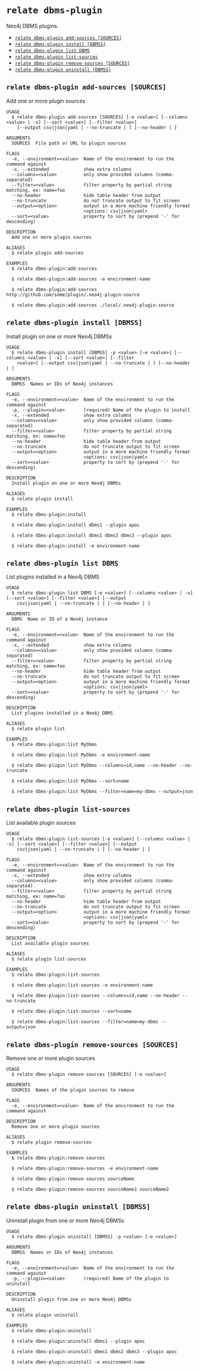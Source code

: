`relate dbms-plugin`
====================

Neo4j DBMS plugins.

* [`relate dbms-plugin add-sources [SOURCES]`](#relate-dbms-plugin-add-sources-sources)
* [`relate dbms-plugin install [DBMSS]`](#relate-dbms-plugin-install-dbmss)
* [`relate dbms-plugin list DBMS`](#relate-dbms-plugin-list-dbms)
* [`relate dbms-plugin list-sources`](#relate-dbms-plugin-list-sources)
* [`relate dbms-plugin remove-sources [SOURCES]`](#relate-dbms-plugin-remove-sources-sources)
* [`relate dbms-plugin uninstall [DBMSS]`](#relate-dbms-plugin-uninstall-dbmss)

## `relate dbms-plugin add-sources [SOURCES]`

Add one or more plugin sources

```
USAGE
  $ relate dbms-plugin add-sources [SOURCES] [-e <value>] [--columns <value> | -x] [--sort <value>] [--filter <value>]
    [--output csv|json|yaml | --no-truncate | ] [--no-header | ]

ARGUMENTS
  SOURCES  File path or URL to plugin sources

FLAGS
  -e, --environment=<value>  Name of the environment to run the command against
  -x, --extended             show extra columns
  --columns=<value>          only show provided columns (comma-separated)
  --filter=<value>           filter property by partial string matching, ex: name=foo
  --no-header                hide table header from output
  --no-truncate              do not truncate output to fit screen
  --output=<option>          output in a more machine friendly format
                             <options: csv|json|yaml>
  --sort=<value>             property to sort by (prepend '-' for descending)

DESCRIPTION
  Add one or more plugin sources

ALIASES
  $ relate plugin add-sources

EXAMPLES
  $ relate dbms-plugin:add-sources

  $ relate dbms-plugin:add-sources -e environment-name

  $ relate dbms-plugin:add-sources http://github.com/some/plugin/.neo4j-plugin-source

  $ relate dbms-plugin:add-sources ./local/.neo4j-plugin-source
```

## `relate dbms-plugin install [DBMSS]`

Install plugin on one or more Neo4j DBMSs

```
USAGE
  $ relate dbms-plugin install [DBMSS] -p <value> [-e <value>] [--columns <value> | -x] [--sort <value>] [--filter
    <value>] [--output csv|json|yaml | --no-truncate | ] [--no-header | ]

ARGUMENTS
  DBMSS  Names or IDs of Neo4j instances

FLAGS
  -e, --environment=<value>  Name of the environment to run the command against
  -p, --plugin=<value>       (required) Name of the plugin to install
  -x, --extended             show extra columns
  --columns=<value>          only show provided columns (comma-separated)
  --filter=<value>           filter property by partial string matching, ex: name=foo
  --no-header                hide table header from output
  --no-truncate              do not truncate output to fit screen
  --output=<option>          output in a more machine friendly format
                             <options: csv|json|yaml>
  --sort=<value>             property to sort by (prepend '-' for descending)

DESCRIPTION
  Install plugin on one or more Neo4j DBMSs

ALIASES
  $ relate plugin install

EXAMPLES
  $ relate dbms-plugin:install

  $ relate dbms-plugin:install dbms1 --plugin apoc

  $ relate dbms-plugin:install dbms1 dbms2 dbms3 --plugin apoc

  $ relate dbms-plugin:install -e environment-name
```

## `relate dbms-plugin list DBMS`

List plugins installed in a Neo4j DBMS

```
USAGE
  $ relate dbms-plugin list DBMS [-e <value>] [--columns <value> | -x] [--sort <value>] [--filter <value>] [--output
    csv|json|yaml | --no-truncate | ] [--no-header | ]

ARGUMENTS
  DBMS  Name or ID of a Neo4j instance

FLAGS
  -e, --environment=<value>  Name of the environment to run the command against
  -x, --extended             show extra columns
  --columns=<value>          only show provided columns (comma-separated)
  --filter=<value>           filter property by partial string matching, ex: name=foo
  --no-header                hide table header from output
  --no-truncate              do not truncate output to fit screen
  --output=<option>          output in a more machine friendly format
                             <options: csv|json|yaml>
  --sort=<value>             property to sort by (prepend '-' for descending)

DESCRIPTION
  List plugins installed in a Neo4j DBMS

ALIASES
  $ relate plugin list

EXAMPLES
  $ relate dbms-plugin:list MyDbms

  $ relate dbms-plugin:list MyDbms -e environment-name

  $ relate dbms-plugin:list MyDbms --columns=id,name --no-header --no-truncate

  $ relate dbms-plugin:list MyDbms --sort=name

  $ relate dbms-plugin:list MyDbms --filter=name=my-dbms --output=json
```

## `relate dbms-plugin list-sources`

List available plugin sources

```
USAGE
  $ relate dbms-plugin list-sources [-e <value>] [--columns <value> | -x] [--sort <value>] [--filter <value>] [--output
    csv|json|yaml | --no-truncate | ] [--no-header | ]

FLAGS
  -e, --environment=<value>  Name of the environment to run the command against
  -x, --extended             show extra columns
  --columns=<value>          only show provided columns (comma-separated)
  --filter=<value>           filter property by partial string matching, ex: name=foo
  --no-header                hide table header from output
  --no-truncate              do not truncate output to fit screen
  --output=<option>          output in a more machine friendly format
                             <options: csv|json|yaml>
  --sort=<value>             property to sort by (prepend '-' for descending)

DESCRIPTION
  List available plugin sources

ALIASES
  $ relate plugin list-sources

EXAMPLES
  $ relate dbms-plugin:list-sources

  $ relate dbms-plugin:list-sources -e environment-name

  $ relate dbms-plugin:list-sources --columns=id,name --no-header --no-truncate

  $ relate dbms-plugin:list-sources --sort=name

  $ relate dbms-plugin:list-sources --filter=name=my-dbms --output=json
```

## `relate dbms-plugin remove-sources [SOURCES]`

Remove one or more plugin sources

```
USAGE
  $ relate dbms-plugin remove-sources [SOURCES] [-e <value>]

ARGUMENTS
  SOURCES  Names of the plugin sources to remove

FLAGS
  -e, --environment=<value>  Name of the environment to run the command against

DESCRIPTION
  Remove one or more plugin sources

ALIASES
  $ relate plugin remove-sources

EXAMPLES
  $ relate dbms-plugin:remove-sources

  $ relate dbms-plugin:remove-sources -e environment-name

  $ relate dbms-plugin:remove-sources sourceName

  $ relate dbms-plugin:remove-sources sourceName1 sourceName2
```

## `relate dbms-plugin uninstall [DBMSS]`

Uninstall plugin from one or more Neo4j DBMSs

```
USAGE
  $ relate dbms-plugin uninstall [DBMSS] -p <value> [-e <value>]

ARGUMENTS
  DBMSS  Names or IDs of Neo4j instances

FLAGS
  -e, --environment=<value>  Name of the environment to run the command against
  -p, --plugin=<value>       (required) Name of the plugin to uninstall

DESCRIPTION
  Uninstall plugin from one or more Neo4j DBMSs

ALIASES
  $ relate plugin uninstall

EXAMPLES
  $ relate dbms-plugin:uninstall

  $ relate dbms-plugin:uninstall dbms1 --plugin apoc

  $ relate dbms-plugin:uninstall dbms1 dbms2 dbms3 --plugin apoc

  $ relate dbms-plugin:uninstall -e environment-name
```
